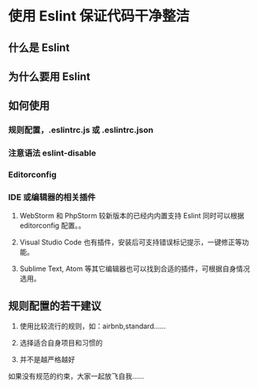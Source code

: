 # 使用 Eslint 保证代码干净整洁

## 什么是 Eslint

## 为什么要用 Eslint

## 如何使用

### 规则配置，.eslintrc.js 或 .eslintrc.json

### 注意语法 eslint-disable

### Editorconfig

### IDE 或编辑器的相关插件

1. WebStorm 和 PhpStorm 较新版本的已经内内置支持 Eslint 同时可以根据 editorconfig 配置。。

2. Visual Studio Code 也有插件，安装后可支持错误标记提示，一键修正等功能。

3. Sublime Text, Atom 等其它编辑器也可以找到合适的插件，可根据自身情况选用。

## 规则配置的若干建议

1. 使用比较流行的规则，如：airbnb,standard……

2. 选择适合自身项目和习惯的

3. 并不是越严格越好

如果没有规范的约束，大家一起放飞自我……